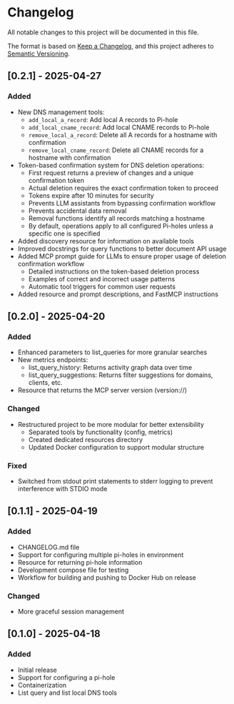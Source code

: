 # Changelog

All notable changes to this project will be documented in this file.

The format is based on [Keep a Changelog](https://keepachangelog.com/en/1.0.0/),
and this project adheres to [Semantic Versioning](https://semver.org/spec/v2.0.0.html).

## [0.2.1] - 2025-04-27

### Added
- New DNS management tools:
  - `add_local_a_record`: Add local A records to Pi-hole
  - `add_local_cname_record`: Add local CNAME records to Pi-hole
  - `remove_local_a_record`: Delete all A records for a hostname with confirmation
  - `remove_local_cname_record`: Delete all CNAME records for a hostname with confirmation
- Token-based confirmation system for DNS deletion operations:
  - First request returns a preview of changes and a unique confirmation token
  - Actual deletion requires the exact confirmation token to proceed
  - Tokens expire after 10 minutes for security
  - Prevents LLM assistants from bypassing confirmation workflow
  - Prevents accidental data removal
  - Removal functions identify all records matching a hostname
  - By default, operations apply to all configured Pi-holes unless a specific one is specified
- Added discovery resource for information on available tools
- Improved docstrings for query functions to better document API usage
- Added MCP prompt guide for LLMs to ensure proper usage of deletion confirmation workflow
  - Detailed instructions on the token-based deletion process
  - Examples of correct and incorrect usage patterns
  - Automatic tool triggers for common user requests
- Added resource and prompt descriptions, and FastMCP instructions

## [0.2.0] - 2025-04-20

### Added
- Enhanced parameters to list_queries for more granular searches
- New metrics endpoints:
  - list_query_history: Returns activity graph data over time
  - list_query_suggestions: Returns filter suggestions for domains, clients, etc.
- Resource that returns the MCP server version (version://)

### Changed
- Restructured project to be more modular for better extensibility
  - Separated tools by functionality (config, metrics)
  - Created dedicated resources directory
  - Updated Docker configuration to support modular structure

### Fixed
- Switched from stdout print statements to stderr logging to prevent interference with STDIO mode

## [0.1.1] - 2025-04-19

### Added
- CHANGELOG.md file
- Support for configuring multiple pi-holes in environment
- Resource for returning pi-hole information
- Development compose file for testing
- Workflow for building and pushing to Docker Hub on release

### Changed
- More graceful session management

## [0.1.0] - 2025-04-18

### Added
- Initial release
- Support for configuring a pi-hole
- Containerization
- List query and list local DNS tools 